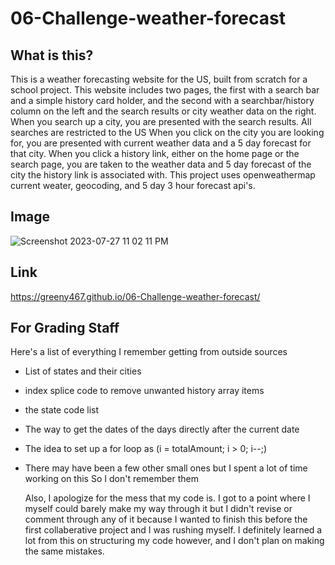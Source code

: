 # 06-Challenge-weather-forecast

## What is this?
This is a weather forecasting website for the US, built from scratch for a school project. This website includes two pages, the first with a search bar and a simple history card holder, and the second with a searchbar/history column on the left and the search results or city weather data on the right. When you search up a city, you are presented with the search results. All searches are restricted to the US When you click on the city you are looking for, you are presented with current weather data and a 5 day forecast for that city. When you click a history link, either on the home page or the search page, you are taken to the weather data and 5 day forecast of the city the history link is associated with. This project uses openweathermap current weater, geocoding, and 5 day 3 hour forecast api's. 

## Image 
![Screenshot 2023-07-27 11 02 11 PM](https://github.com/Greeny467/06-Challenge-weather-forecast/assets/134465090/7c26b2b1-9fc0-49da-8cd0-fa72883d7cfe)

## Link
https://greeny467.github.io/06-Challenge-weather-forecast/

## For Grading Staff
Here's a list of everything I remember getting from outside sources
- List of states and their cities
- index splice code to remove unwanted history array items
- the state code list
- The way to get the dates of the days directly after the current date
- The idea to set up a for loop as (i = totalAmount; i > 0; i--;)
- There may have been a few other small ones but I spent a lot of time working on this So I don't remember them

  Also, I apologize for the mess that my code is. I got to a point where I myself could barely make my way through it but I didn't revise or comment through any of it because I wanted to finish this before the first collaberative project and I was rushing myself. I definitely learned a lot from this on structuring my code however, and I don't plan on making the same mistakes. 


